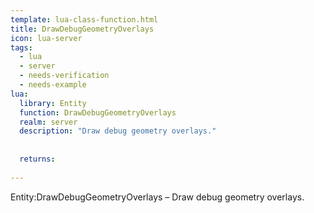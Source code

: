 ```yaml
---
template: lua-class-function.html
title: DrawDebugGeometryOverlays
icon: lua-server
tags:
  - lua
  - server
  - needs-verification
  - needs-example
lua:
  library: Entity
  function: DrawDebugGeometryOverlays
  realm: server
  description: "Draw debug geometry overlays."
  
  
  returns:
    
---
```


<div class="lua__search__keywords">
Entity:DrawDebugGeometryOverlays &#x2013; Draw debug geometry overlays.
</div>
